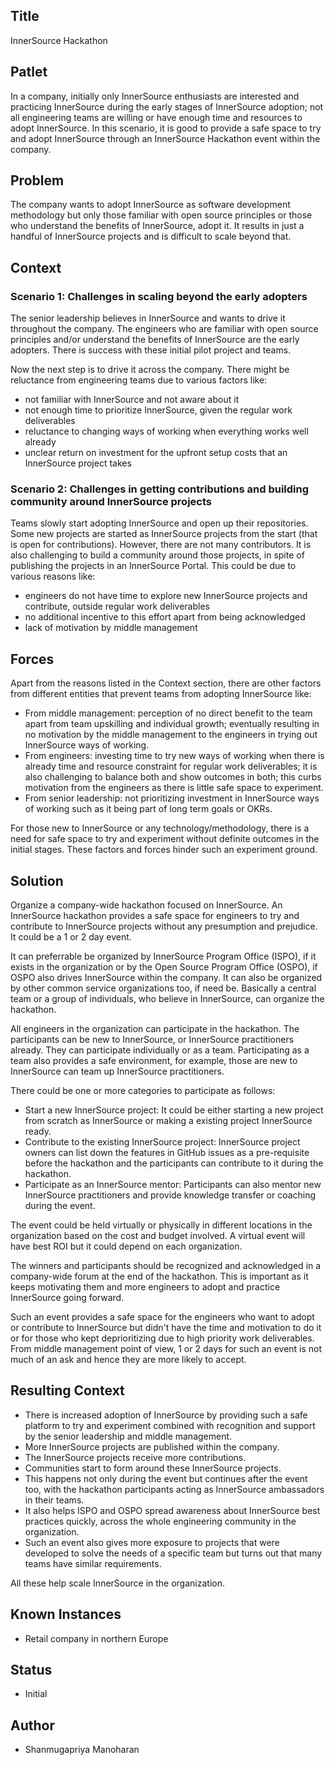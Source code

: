 ## Title

InnerSource Hackathon

## Patlet

In a company, initially only InnerSource enthusiasts are interested and practicing InnerSource during the early stages of InnerSource adoption; not all engineering teams are willing or have enough time and resources to adopt InnerSource. In this scenario, it is good to provide a safe space to try and adopt InnerSource through an InnerSource Hackathon event within the company.

## Problem

The company wants to adopt InnerSource as software development methodology but only those familiar with open source principles or those who understand the benefits of InnerSource, adopt it. It results in just a handful of InnerSource projects and is difficult to scale beyond that.

## Context

### Scenario 1: Challenges in scaling beyond the early adopters

The senior leadership believes in InnerSource and wants to drive it throughout the company. The engineers who are familiar with open source principles and/or understand the benefits of InnerSource are the early adopters. There is success with these initial pilot project and teams.

Now the next step is to drive it across the company. There might be reluctance from engineering teams due to various factors like:

* not familiar with InnerSource and not aware about it
* not enough time to prioritize InnerSource, given the regular work deliverables
* reluctance to changing ways of working when everything works well already
* unclear return on investment for the upfront setup costs that an InnerSource project takes

### Scenario 2: Challenges in getting contributions and building community around InnerSource projects

Teams slowly start adopting InnerSource and open up their repositories. Some new projects are started as InnerSource projects from the start (that is open for contributions). However, there are not many contributors. It is also challenging to build a community around those projects, in spite of publishing the projects in an InnerSource Portal.  This could be due to various reasons like:

* engineers do not have time to explore new InnerSource projects and contribute, outside regular work deliverables
* no additional incentive to this effort apart from being acknowledged
* lack of motivation by middle management

## Forces

Apart from the reasons listed in the Context section, there are other factors from different entities that prevent teams from adopting InnerSource like:

* From middle management: perception of no direct benefit to the team apart from team upskilling and individual growth; eventually resulting in no motivation by the middle management to the engineers in trying out InnerSource ways of working.
* From engineers: investing time to try new ways of working when there is already time and resource constraint for regular work deliverables; it is also challenging to balance both and show outcomes in both; this curbs motivation from the engineers as there is little safe space to experiment.
* From senior leadership: not prioritizing investment in InnerSource ways of working such as it being part of long term goals or OKRs.

For those new to InnerSource or any technology/methodology, there is a need for safe space to try and experiment without definite outcomes in the initial stages. These factors and forces hinder such an experiment ground.

## Solution

Organize a company-wide hackathon focused on InnerSource. An InnerSource hackathon provides a safe space for engineers to try and contribute to InnerSource projects without any presumption and prejudice. It could be a 1 or 2 day event.

It can preferrable be organized by InnerSource Program Office (ISPO), if it exists in the organization or by the Open Source Program Office (OSPO), if OSPO also drives InnerSource within the company. It can also be organized by other common service organizations too, if need be. Basically a central team or a group of individuals, who believe in InnerSource, can organize the hackathon.

All engineers in the organization can participate in the hackathon. The participants can be new to InnerSource, or InnerSource practitioners already. They can participate individually or as a team. Participating as a team also provides a safe environment, for example, those are new to InnerSource can team up InnerSource practitioners.

There could be one or more categories to participate as follows:

* Start a new InnerSource project: It could be either starting a new project from scratch as InnerSource or making a existing project InnerSource ready.
* Contribute to the existing InnerSource project: InnerSource project owners can list down the features in GitHub issues as a pre-requisite before the hackathon and the participants can contribute to it during the hackathon.
* Participate as an InnerSource mentor: Participants can also mentor new InnerSource practitioners and provide knowledge transfer or coaching during the event.

The event could be held virtually or physically in different locations in the organization based on the cost and budget involved. A virtual event will have best ROI but it could depend on each organization.

The winners and participants should be recognized and acknowledged in a company-wide forum at the end of the hackathon. This is important as it keeps motivating them and more engineers to adopt and practice InnerSource going forward.

Such an event provides a safe space for the engineers who want to adopt or contribute to InnerSource but didn't have the time and motivation to do it or for those who kept deprioritizing due to high priority work deliverables. From middle management point of view, 1 or 2 days for such an event is not much of an ask and hence they are more likely to accept.

## Resulting Context

* There is increased adoption of InnerSource by providing such a safe platform to try and experiment combined with recognition and support by the senior leadership and middle management.
* More InnerSource projects are published within the company.
* The InnerSource projects receive more contributions.
* Communities start to form around these InnerSource projects.
* This happens not only during the event but continues after the event too, with the hackathon participants acting as InnerSource ambassadors in their teams.
* It also helps ISPO and OSPO spread awareness about InnerSource best practices quickly, across the whole engineering community in the organization.
* Such an event also gives more exposure to projects that were developed to solve the needs of a specific team but turns out that many teams have similar requirements.

All these help scale InnerSource in the organization.

## Known Instances

* Retail company in northern Europe

## Status

* Initial

## Author

* Shanmugapriya Manoharan
